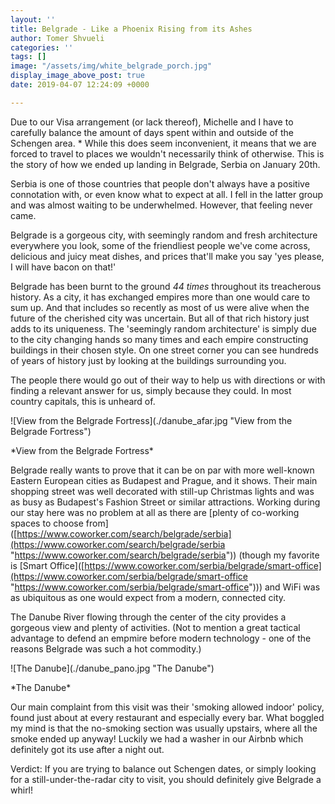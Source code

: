 ```yaml
---
layout: ''
title: Belgrade - Like a Phoenix Rising from its Ashes
author: Tomer Shvueli
categories: ''
tags: []
image: "/assets/img/white_belgrade_porch.jpg"
display_image_above_post: true
date: 2019-04-07 12:24:09 +0000

---
```

Due to our Visa arrangement (or lack thereof), Michelle and I have to carefully balance the amount of days spent within and outside of the Schengen area. * While this does seem inconvenient, it means that we are forced to travel to places we wouldn't necessarily think of otherwise. This is the story of how we ended up landing in Belgrade, Serbia on January 20th. 

Serbia is one of those countries that people don't always have a positive connotation with, or even know what to expect at all. I fell in the latter group and was almost waiting to be underwhelmed. However, that feeling never came. 

Belgrade is a gorgeous city, with seemingly random  and fresh architecture everywhere you look, some of the friendliest people we've come across, delicious and juicy meat dishes, and prices that'll make you say 'yes please, I will have bacon on that!' 

Belgrade has been burnt to the ground *44 times* throughout its treacherous history. As a city, it has exchanged empires more than one would care to sum up. And that includes so recently as most of us were alive when the future of the cherished city was uncertain. But all of that rich history just adds to its uniqueness. The 'seemingly random architecture' is simply due to the city changing hands so many times and each empire constructing buildings in their chosen style. On one street corner you can see hundreds of years of history just by looking at the buildings surrounding you. 

The people there would go out of their way to help us with directions or with finding a relevant answer for us, simply because they could. In most country capitals, this is unheard of. 

!\[View from the Belgrade Fortress\](./danube_afar.jpg "View from the Belgrade Fortress")

\*View from the Belgrade Fortress*

Belgrade really wants to prove that it can be on par with more well-known Eastern European cities as Budapest and Prague, and it shows. Their main shopping street was well decorated with still-up Christmas lights and was as busy as Budapest's Fashion Street or similar attractions. Working during our stay here was no problem at all as there are \[plenty of co-working spaces to choose from\]([https://www.coworker.com/search/belgrade/serbia](https://www.coworker.com/search/belgrade/serbia "https://www.coworker.com/search/belgrade/serbia")) (though my favorite is \[Smart Office\]([https://www.coworker.com/serbia/belgrade/smart-office](https://www.coworker.com/serbia/belgrade/smart-office "https://www.coworker.com/serbia/belgrade/smart-office"))) and WiFi was as ubiquitous as one would expect from a modern, connected city. 

The Danube River flowing through the center of the city provides a gorgeous view and plenty of activities. (Not to mention a great tactical advantage to defend an empmire before modern technology - one of the reasons Belgrade was such a hot commodity.) 

!\[The Danube\](./danube_pano.jpg "The Danube")

\*The Danube*

Our main complaint from this visit was their 'smoking allowed indoor' policy, found just about at every restaurant and especially every bar. What boggled my mind is that the no-smoking section was usually upstairs, where all the smoke ended up anyway! Luckily we had a washer in our Airbnb which definitely got its use after a night out. 

Verdict: If you are trying to balance out Schengen dates, or simply looking for a still-under-the-radar city to visit, you should definitely give Belgrade a whirl!